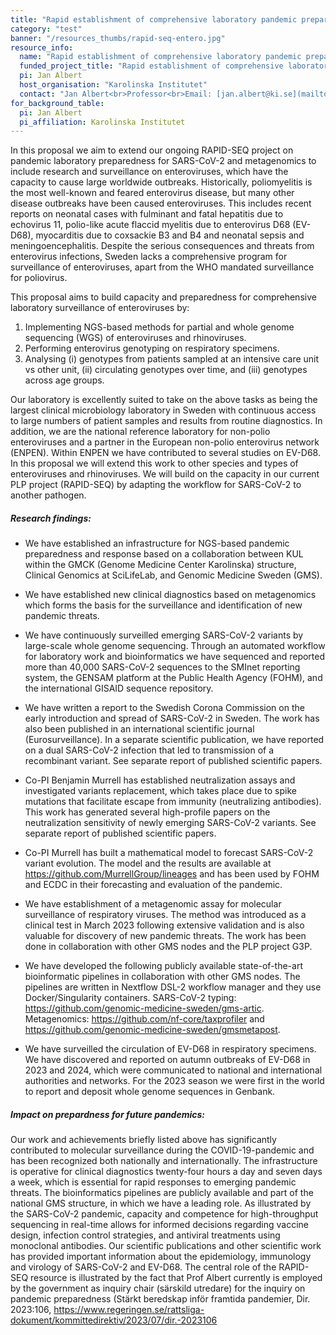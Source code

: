 ```yaml
---
title: "Rapid establishment of comprehensive laboratory pandemic preparedness for enteroviruses - RAPID-SEQ-Entero"
category: "test"
banner: "/resources_thumbs/rapid-seq-entero.jpg"
resource_info:
  name: "Rapid establishment of comprehensive laboratory pandemic preparedness for enteroviruses - RAPID-SEQ-Entero"
  funded_project_title: "Rapid establishment of comprehensive laboratory pandemic preparedness for enteroviruses - RAPID-SEQ-Entero"
  pi: Jan Albert
  host_organisation: "Karolinska Institutet"
  contact: "Jan Albert<br>Professor<br>Email: [jan.albert@ki.se](mailto:jan.albert@ki.se)"
for_background_table:
  pi: Jan Albert
  pi_affiliation: Karolinska Institutet
---
```


In this proposal we aim to extend our ongoing RAPID-SEQ project on pandemic laboratory preparedness for SARS-CoV-2 and metagenomics to include research and surveillance on enteroviruses, which have the capacity to cause large worldwide outbreaks. Historically, poliomyelitis is the most well-known and feared enterovirus disease, but many other disease outbreaks have been caused enteroviruses. This includes recent reports on neonatal cases with fulminant and fatal hepatitis due to echovirus 11, polio-like acute flaccid myelitis due to enterovirus D68 (EV-D68), myocarditis due to coxsackie B3 and B4 and neonatal sepsis and meningoencephalitis. Despite the serious consequences and threats from enterovirus infections, Sweden lacks a comprehensive program for surveillance of enteroviruses, apart from the WHO mandated surveillance for poliovirus.

This proposal aims to build capacity and preparedness for comprehensive laboratory surveillance of enteroviruses by:

1. Implementing NGS-based methods for partial and whole genome sequencing (WGS) of enteroviruses and rhinoviruses.
2. Performing enterovirus genotyping on respiratory specimens.
3. Analysing (i) genotypes from patients sampled at an intensive care unit vs other unit, (ii) circulating genotypes over time, and (iii) genotypes across age groups.

Our laboratory is excellently suited to take on the above tasks as being the largest clinical microbiology laboratory in Sweden with continuous access to large numbers of patient samples and results from routine diagnostics. In addition, we are the national reference laboratory for non-polio enteroviruses and a partner in the European non-polio enterovirus network (ENPEN). Within ENPEN we have contributed to several studies on EV-D68. In this proposal we will extend this work to other species and types of enteroviruses and rhinoviruses. We will build on the capacity in our current PLP project (RAPID-SEQ) by adapting the workflow for SARS-CoV-2 to another pathogen.

##### Research findings:

- We have established an infrastructure for NGS-based pandemic preparedness and response based on a collaboration between KUL within the GMCK (Genome Medicine Center Karolinska) structure, Clinical Genomics at SciLifeLab, and Genomic Medicine
Sweden (GMS).

- We have established new clinical diagnostics based on metagenomics which forms the basis for the surveillance and identification of new pandemic threats.

- We have continuously surveilled emerging SARS-CoV-2 variants by large-scale whole genome sequencing. Through an automated workflow for laboratory work and bioinformatics we have sequenced and reported more than 40,000 SARS-CoV-2 sequences
to the SMInet reporting system, the GENSAM platform at the Public Health Agency (FOHM), and the international GISAID sequence repository.

- We have written a report to the Swedish Corona Commission on the early introduction and spread of SARS-CoV-2 in Sweden. The work has also been published in an international scientific journal (Eurosurveillance). In a separate scientific publication, we have reported on a dual SARS-CoV-2 infection that led to transmission of a recombinant variant. See separate report of published scientific papers.

- Co-PI Benjamin Murrell has established neutralization assays and investigated variants replacement, which takes place due to spike mutations that facilitate escape from immunity (neutralizing antibodies). This work has generated several high-profile papers on the neutralization sensitivity of newly emerging SARS-CoV-2 variants. See separate report
of published scientific papers.

- Co-PI Murrell has built a mathematical model to forecast SARS-CoV-2 variant evolution. The model and the results are available at https://github.com/MurrellGroup/lineages and has been used by FOHM and ECDC in their forecasting and evaluation of the pandemic.

- We have establishment of a metagenomic assay for molecular surveillance of respiratory viruses. The method was introduced as a clinical test in March 2023 following extensive validation and is also valuable for discovery of new pandemic threats. The work has been done in collaboration with other GMS nodes and the PLP project G3P.

- We have developed the following publicly available state-of-the-art bioinformatic pipelines in collaboration with other GMS nodes. The pipelines are written in Nextflow DSL-2 workflow manager and they use Docker/Singularity containers.
SARS-CoV-2 typing: https://github.com/genomic-medicine-sweden/gms-artic. Metagenomics: https://github.com/nf-core/taxprofiler and https://github.com/genomic-medicine-sweden/gmsmetapost.

- We have surveilled the circulation of EV-D68 in respiratory specimens. We have discovered and reported on autumn outbreaks of EV-D68 in 2023 and 2024, which were communicated to national and international authorities and networks. For the 2023 season we were first in the world to report and deposit whole genome sequences in Genbank.

##### Impact on prepardness for future pandemics:

Our work and achievements briefly listed above has significantly contributed to molecular surveillance during the COVID-19-pandemic and has been recognized both nationally and internationally. The infrastructure is operative for clinical diagnostics twenty-four hours a day and seven days a week, which is essential for rapid responses to emerging pandemic threats. The bioinformatics pipelines are publicly available and part of the national GMS structure, in which we have a leading role. As illustrated by the SARS-CoV-2 pandemic, capacity and competence for high-throughput sequencing in real-time allows for informed decisions regarding vaccine design, infection control strategies, and antiviral treatments
using monoclonal antibodies. Our scientific publications and other scientific work has provided important information about the epidemiology, immunology and virology of SARS-CoV-2 and EV-D68. The central role of the RAPID-SEQ resource is illustrated by the fact that Prof Albert currently is employed by the government as inquiry chair (särskild utredare) for
the inquiry on pandemic preparedness (Stärkt beredskap inför framtida pandemier, Dir. 2023:106, https://www.regeringen.se/rattsliga-dokument/kommittedirektiv/2023/07/dir.-2023106